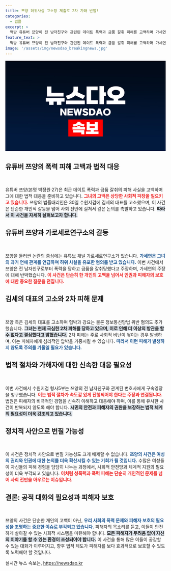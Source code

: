 ```yaml
---
title: 쯔양 허위사실 고소장 제출로 2차 가해 반발!
categories:
  - 법률
excerpt: >
  먹방 유튜버 쯔양이 전 남자친구와 관련된 데이트 폭력과 금품 갈취 피해를 고백하며 가세연 김세의 대표를 고소했습니다. 허위사실 유포에 대한 강력한 법적 대응이 시작되면서 진실 공방이 펼쳐질 전망입니다.
feature_text: >
  먹방 유튜버 쯔양이 전 남자친구와 관련된 데이트 폭력과 금품 갈취 피해를 고백하며 가세연 김세의 대표를 고소했습니다. 허위사실 유포에 대한 강력한 법적 대응이 시작되면서 진실 공방이 펼쳐질 전망입니다.
image: '/assets/img/newsdao_breakingnews.jpg'
---
```


<p><img src="/assets/img/newsdao_breakingnews.jpg" alt="bookingtag 속보" /></p>

<h2 data-ke-size="size26">유튜버 쯔양의 폭력 피해 고백과 법적 대응</h2>

<p data-ke-size="size16">&nbsp;</p>

<p>유튜버 쯔양(본명 박정원·27)은 최근 데이트 폭력과 금품 갈취의 피해 사실을 고백하며 그에 대한 법적 대응을 준비하고 있습니다. <b><span style="color: #ee2323;">그녀의 고백은 상당한 사회적 파장을 일으키고 있습니다.</span></b> 쯔양의 법률대리인은 30일 수원지검에 김세의 대표를 고소했으며, 이 사건은 단순한 개인적 갈등을 넘어 사회 전반에 걸쳐서 깊은 논의를 촉발하고 있습니다. <b><span style="background-color: #21538527;">따라서 이 사건을 자세히 살펴보고자 합니다.</span></b></p>

<h2 data-ke-size="size26">유튜버 쯔양과 가로세로연구소의 갈등</h2>

<p data-ke-size="size16">&nbsp;</p>

<p>쯔양을 둘러싼 논란의 중심에는 유튜브 채널 가로세로연구소가 있습니다. <b><span style="color: #1a5490;">가세연은 그녀의 과거 연애 관계를 언급하며 허위 사실을 유포한 혐의를 받고 있습니다.</span></b> 이번 사건에서 쯔양은 전 남자친구로부터 폭력을 당하고 금품을 갈취당했다고 주장하며, 가세연의 주장에 대해 반박했습니다. <b><span style="color: #ee2323;">이 사건은 단순히 한 개인의 고백을 넘어서 인권과 피해자의 보호에 대한 중요한 질문을 던집니다.</span></b></p>

<h2 data-ke-size="size26">김세의 대표의 고소와 2차 피해 문제</h2>

<p data-ke-size="size16">&nbsp;</p>

<p>쯔양 측은 김세의 대표를 고소하며 협박과 강요는 물론 정보통신망법 위반 혐의도 추가했습니다. <b><span style="background-color: #21538527;">그녀는 현재 극심한 2차 피해를 당하고 있으며, 이로 인해 더 이상의 방관을 할 수 없다고 결심했다고 밝혔습니다.</span></b> 2차 피해는 주로 사회적 비난이 쌓이는 경우 발생하며, 이는 피해자에게 심리적인 압박을 가중시킬 수 있습니다. <b><span style="color: #1a5490;">따라서 이런 피해가 발생하지 않도록 주의를 기울일 필요가 있습니다.</span></b></p>

<h2 data-ke-size="size26">법적 절차와 가해자에 대한 신속한 대응 필요성</h2>

<p data-ke-size="size16">&nbsp;</p>

<p>이번 사건에서 수원지검 형사5부는 쯔양의 전 남자친구와 관계된 변호사에게 구속영장을 청구했습니다. <b><span style="color: #ee2323;">이는 법적 절차가 속도감 있게 진행되어야 한다는 주장과 연결됩니다.</span></b> 법원은 피해자의 비극적인 경험을 신속히 이해하고 대응해야 하며, 이를 통해 유사한 사건이 반복되지 않도록 해야 합니다. <b><span style="background-color: #21538527;">시민의 안전과 피해자의 권완을 보장하는 법적 체계의 필요성이 더욱 강조되고 있습니다.</span></b></p>

<h2 data-ke-size="size26">정치적 사안으로 번질 가능성</h2>

<p data-ke-size="size16">&nbsp;</p>

<p>이 사건은 정치적 사안으로 번질 가능성도 크게 배제할 수 없습니다. <b><span style="color: #1a5490;">쯔양의 사건은 여성의 권리와 인권에 대한 논의를 더욱 확산시킬 수 있는 기회가 될 것입니다.</span></b> 수많은 여성들이 자신들의 피해 경험을 담담히 나누는 과정에서, 사회적 안전망과 체계적 지원의 필요성이 더욱 부각되고 있습니다. <b><span style="color: #ee2323;">이처럼 성폭력과 폭력 피해는 단순히 개인적인 문제를 넘어 사회 전반을 아우르는 이슈입니다.</span></b></p>

<h2 data-ke-size="size26">결론: 공적 대화의 필요성과 피해자 보호</h2>

<p data-ke-size="size16">&nbsp;</p>

<p>쯔양의 사건은 단순한 개인의 고백이 아닌, <b><span style="color: #1a5490;">우리 사회의 폭력 문제와 피해자 보호의 필요성을 조명하는 중요한 이슈로 부각되고 있습니다.</span></b> 피해자의 목소리를 듣고, 이들이 안전하게 살아갈 수 있는 사회적 시스템을 마련해야 합니다. <b><span style="background-color: #21538527;">모든 피해자가 두려움 없이 자신의 이야기를 할 수 있는 환경이 조성되어야 합니다.</span></b> 이 사건을 통해 많은 이들이 공감할 수 있는 대화가 이루어지고, 향후 법적 제도가 피해자를 보다 효과적으로 보호할 수 있도록 노력해야 할 것입니다.</p>
실시간 뉴스 속보는, <a href="https://newsdao.kr" rel="dofollow">https://newsdao.kr</a>


